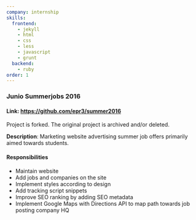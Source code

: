 ```yaml
---
company: internship
skills:
  frontend:
    - jekyll
    - html
    - css
    - less
    - javascript
    - grunt
  backend:
    - ruby
order: 1
---
```


### Junio Summerjobs 2016

#### Link: https://github.com/epr3/summer2016

Project is forked. The original project is archived and/or deleted.

**Description**: Marketing website advertising summer job offers primarily aimed towards students.

#### Responsibilities

- Maintain website
- Add jobs and companies on the site
- Implement styles according to design
- Add tracking script snippets
- Improve SEO ranking by adding SEO metadata
- Implement Google Maps with Directions API to map path towards job posting company HQ
